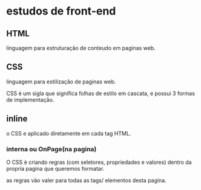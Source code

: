 # estudos de front-end

## HTML 

linguagem para estruturaçâo de conteudo em paginas web.

## CSS

linguagem para estilizaçâo de paginas web.

CSS è um sigla que significa folhas de estilo em 
cascata, e possui 3 formas de implementaçâo.

## inline 

o CSS e aplicado diretamente em cada tag HTML.

### interna ou OnPage(na pagina)

O CSS è criando regras (com seletores, 
propriedades e valores) dentro da propria
pagina que queremos formatar.

as regras vâo valer para todas as tags/
elementos desta pagina.

